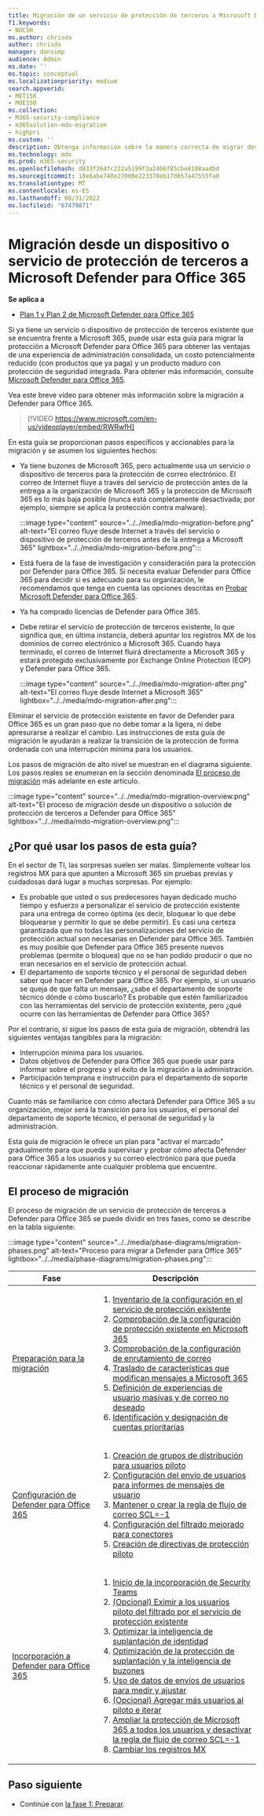 ```yaml
---
title: Migración de un servicio de protección de terceros a Microsoft Defender para Office 365
f1.keywords:
- NOCSH
ms.author: chrisda
author: chrisda
manager: dansimp
audience: Admin
ms.date: ''
ms.topic: conceptual
ms.localizationpriority: medium
search.appverid:
- MET150
- MOE150
ms.collection:
- M365-security-compliance
- m365solution-mdo-migration
- highpri
ms.custom: ''
description: Obtenga información sobre la manera correcta de migrar desde dispositivos o servicios de protección de terceros como Google Postini, Barracuda Spam y Virus Firewall o Cisco IronPort para Microsoft Defender para Office 365 protección.
ms.technology: mdo
ms.prod: m365-security
ms.openlocfilehash: d833f264fc222a5199f3a2406f85cbe8108aadbd
ms.sourcegitcommit: 10e6abe740e27000e223378eb17d657a47555fa8
ms.translationtype: MT
ms.contentlocale: es-ES
ms.lasthandoff: 08/31/2022
ms.locfileid: "67479871"
---
```

# <a name="migrate-from-a-third-party-protection-service-or-device-to-microsoft-defender-for-office-365"></a>Migración desde un dispositivo o servicio de protección de terceros a Microsoft Defender para Office 365

**Se aplica a**
- [Plan 1 y Plan 2 de Microsoft Defender para Office 365](defender-for-office-365.md)

Si ya tiene un servicio o dispositivo de protección de terceros existente que se encuentra frente a Microsoft 365, puede usar esta guía para migrar la protección a Microsoft Defender para Office 365 para obtener las ventajas de una experiencia de administración consolidada, un costo potencialmente reducido (con productos que ya paga) y un producto maduro con protección de seguridad integrada. Para obtener más información, consulte [Microsoft Defender para Office 365](https://www.microsoft.com/security/business/threat-protection/office-365-defender).

Vea este breve vídeo para obtener más información sobre la migración a Defender para Office 365.
> [!VIDEO https://www.microsoft.com/en-us/videoplayer/embed/RWRwfH]

En esta guía se proporcionan pasos específicos y accionables para la migración y se asumen los siguientes hechos:

- Ya tiene buzones de Microsoft 365, pero actualmente usa un servicio o dispositivo de terceros para la protección de correo electrónico. El correo de Internet fluye a través del servicio de protección antes de la entrega a la organización de Microsoft 365 y la protección de Microsoft 365 es lo más baja posible (nunca está completamente desactivada; por ejemplo, siempre se aplica la protección contra malware).

  :::image type="content" source="../../media/mdo-migration-before.png" alt-text="El correo fluye desde Internet a través del servicio o dispositivo de protección de terceros antes de la entrega a Microsoft 365" lightbox="../../media/mdo-migration-before.png":::

- Está fuera de la fase de investigación y consideración para la protección por Defender para Office 365. Si necesita evaluar Defender para Office 365 para decidir si es adecuado para su organización, le recomendamos que tenga en cuenta las opciones descritas en [Probar Microsoft Defender para Office 365](try-microsoft-defender-for-office-365.md).

- Ya ha comprado licencias de Defender para Office 365.

- Debe retirar el servicio de protección de terceros existente, lo que significa que, en última instancia, deberá apuntar los registros MX de los dominios de correo electrónico a Microsoft 365. Cuando haya terminado, el correo de Internet fluirá directamente a Microsoft 365 y estará protegido exclusivamente por Exchange Online Protection (EOP) y Defender para Office 365.

  :::image type="content" source="../../media/mdo-migration-after.png" alt-text="El correo fluye desde Internet a Microsoft 365" lightbox="../../media/mdo-migration-after.png":::

Eliminar el servicio de protección existente en favor de Defender para Office 365 es un gran paso que no debe tomar a la ligera, ni debe apresurarse a realizar el cambio. Las instrucciones de esta guía de migración le ayudarán a realizar la transición de la protección de forma ordenada con una interrupción mínima para los usuarios.

Los pasos de migración de alto nivel se muestran en el diagrama siguiente. Los pasos reales se enumeran en la sección denominada [El proceso de migración](#the-migration-process) más adelante en este artículo.

:::image type="content" source="../../media/mdo-migration-overview.png" alt-text="El proceso de migración desde un dispositivo o solución de protección de terceros a Defender para Office 365" lightbox="../../media/mdo-migration-overview.png":::

## <a name="why-use-the-steps-in-this-guide"></a>¿Por qué usar los pasos de esta guía?

En el sector de TI, las sorpresas suelen ser malas. Simplemente voltear los registros MX para que apunten a Microsoft 365 sin pruebas previas y cuidadosas dará lugar a muchas sorpresas. Por ejemplo:

- Es probable que usted o sus predecesores hayan dedicado mucho tiempo y esfuerzo a personalizar el servicio de protección existente para una entrega de correo óptima (es decir, bloquear lo que debe bloquearse y permitir lo que se debe permitir). Es casi una certeza garantizada que no todas las personalizaciones del servicio de protección actual son necesarias en Defender para Office 365. También es muy posible que Defender para Office 365 presente nuevos problemas (permite o bloquea) que no se han podido producir o que no eran necesarios en el servicio de protección actual.
- El departamento de soporte técnico y el personal de seguridad deben saber qué hacer en Defender para Office 365. Por ejemplo, si un usuario se queja de que falta un mensaje, ¿sabe el departamento de soporte técnico dónde o cómo buscarlo? Es probable que estén familiarizados con las herramientas del servicio de protección existente, pero ¿qué ocurre con las herramientas de Defender para Office 365?

Por el contrario, si sigue los pasos de esta guía de migración, obtendrá las siguientes ventajas tangibles para la migración:

- Interrupción mínima para los usuarios.
- Datos objetivos de Defender para Office 365 que puede usar para informar sobre el progreso y el éxito de la migración a la administración.
- Participación temprana e instrucción para el departamento de soporte técnico y el personal de seguridad.

Cuanto más se familiarice con cómo afectará Defender para Office 365 a su organización, mejor será la transición para los usuarios, el personal del departamento de soporte técnico, el personal de seguridad y la administración.

Esta guía de migración le ofrece un plan para "activar el marcado" gradualmente para que pueda supervisar y probar cómo afecta Defender para Office 365 a los usuarios y su correo electrónico para que pueda reaccionar rápidamente ante cualquier problema que encuentre.

## <a name="the-migration-process"></a>El proceso de migración

El proceso de migración de un servicio de protección de terceros a Defender para Office 365 se puede dividir en tres fases, como se describe en la tabla siguiente:

:::image type="content" source="../../media/phase-diagrams/migration-phases.png" alt-text="Proceso para migrar a Defender para Office 365" lightbox="../../media/phase-diagrams/migration-phases.png":::

|Fase|Descripción|
|---|---|
|[Preparación para la migración](migrate-to-defender-for-office-365-prepare.md)|<ol><li>[Inventario de la configuración en el servicio de protección existente](migrate-to-defender-for-office-365-prepare.md#inventory-the-settings-at-your-existing-protection-service)</li><li>[Comprobación de la configuración de protección existente en Microsoft 365](migrate-to-defender-for-office-365-prepare.md#check-your-existing-protection-configuration-in-microsoft-365)</li><li>[Comprobación de la configuración de enrutamiento de correo](migrate-to-defender-for-office-365-prepare.md#check-your-mail-routing-configuration)</li><li>[Traslado de características que modifican mensajes a Microsoft 365](migrate-to-defender-for-office-365-prepare.md#move-features-that-modify-messages-into-microsoft-365)</li><li>[Definición de experiencias de usuario masivas y de correo no deseado](migrate-to-defender-for-office-365-prepare.md#define-spam-and-bulk-user-experiences)</li><li>[Identificación y designación de cuentas prioritarias](migrate-to-defender-for-office-365-prepare.md#identify-and-designate-priority-accounts)</li></ol>|
|[Configuración de Defender para Office 365](migrate-to-defender-for-office-365-setup.md)|<ol><li>[Creación de grupos de distribución para usuarios piloto](migrate-to-defender-for-office-365-setup.md#step-1-create-distribution-groups-for-pilot-users)</li><li>[Configuración del envío de usuarios para informes de mensajes de usuario](migrate-to-defender-for-office-365-setup.md#step-2-configure-user-submission-for-user-message-reporting)</li><li>[Mantener o crear la regla de flujo de correo SCL=-1](migrate-to-defender-for-office-365-setup.md#step-3-maintain-or-create-the-scl-1-mail-flow-rule)</li><li>[Configuración del filtrado mejorado para conectores](migrate-to-defender-for-office-365-setup.md#step-4-configure-enhanced-filtering-for-connectors)</li><li>[Creación de directivas de protección piloto](migrate-to-defender-for-office-365-setup.md#step-5-create-pilot-protection-policies)</li></ol>|
|[Incorporación a Defender para Office 365](migrate-to-defender-for-office-365-onboard.md)|<ol><li>[Inicio de la incorporación de Security Teams](migrate-to-defender-for-office-365-onboard.md#step-1-begin-onboarding-security-teams)</li><li>[(Opcional) Eximir a los usuarios piloto del filtrado por el servicio de protección existente](migrate-to-defender-for-office-365-onboard.md#step-2-optional-exempt-pilot-users-from-filtering-by-your-existing-protection-service)</li><li>[Optimizar la inteligencia de suplantación de identidad](migrate-to-defender-for-office-365-onboard.md#step-3-tune-spoof-intelligence)</li><li>[Optimización de la protección de suplantación y la inteligencia de buzones](migrate-to-defender-for-office-365-onboard.md#step-4-tune-impersonation-protection-and-mailbox-intelligence)</li><li>[Uso de datos de envíos de usuarios para medir y ajustar](migrate-to-defender-for-office-365-onboard.md#step-5-use-data-from-user-submissions-to-measure-and-adjust)</li><li>[(Opcional) Agregar más usuarios al piloto e iterar](migrate-to-defender-for-office-365-onboard.md#step-6-optional-add-more-users-to-your-pilot-and-iterate)</li><li>[Ampliar la protección de Microsoft 365 a todos los usuarios y desactivar la regla de flujo de correo SCL=-1](migrate-to-defender-for-office-365-onboard.md#step-7-extend-microsoft-365-protection-to-all-users-and-turn-off-the-scl-1-mail-flow-rule)</li><li>[Cambiar los registros MX](migrate-to-defender-for-office-365-onboard.md#step-8-switch-your-mx-records)</li></ol>|

## <a name="next-step"></a>Paso siguiente

- Continúe con [la fase 1: Preparar](migrate-to-defender-for-office-365-prepare.md).
